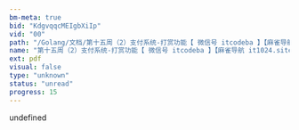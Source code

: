 ```yaml
---
bm-meta: true
bid: "KdgvqqcMEIgbXiIp"
vid: "00"
path: "/Golang/文档/第十五周（2）支付系统-打赏功能【 微信号 itcodeba 】【麻雀导航 it1024.site】.pdf"
name: "第十五周（2）支付系统-打赏功能【 微信号 itcodeba 】【麻雀导航 it1024.site】"
ext: pdf
visual: false
type: "unknown"
status: "unread"
progress: 15
---
```

undefined